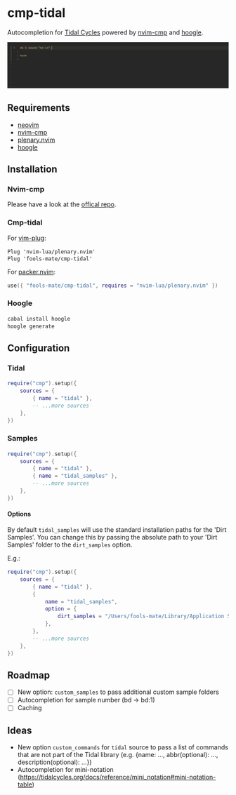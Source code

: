 # cmp-tidal

Autocompletion for [Tidal Cycles](https://tidalcycles.org/) powered by [nvim-cmp](https://github.com/hrsh7th/nvim-cmp) and [hoogle](http://hackage.haskell.org/cgi-bin/hackage-scripts/package/hoogle).

![Showcase](showcase.gif)

## Requirements
- [neovim](https://github.com/neovim/neovim)
- [nvim-cmp](https://github.com/hrsh7th/nvim-cmp)
- [plenary.nvim](https://github.com/nvim-lua/plenary.nvim)
- [hoogle](http://hackage.haskell.org/cgi-bin/hackage-scripts/package/hoogle)

## Installation

### Nvim-cmp

Please have a look at the [offical repo](https://github.com/hrsh7th/nvim-cmp).

### Cmp-tidal

For [vim-plug](https://github.com/junegunn/vim-plug):

```vim
Plug 'nvim-lua/plenary.nvim'
Plug 'fools-mate/cmp-tidal'
```

For [packer.nvim](https://github.com/wbthomason/packer.nvim):

```lua
use({ "fools-mate/cmp-tidal", requires = "nvim-lua/plenary.nvim" })
```

### Hoogle

```sh
cabal install hoogle
hoogle generate
```

## Configuration

### Tidal
```lua
require("cmp").setup({
	sources = {
		{ name = "tidal" },
		-- ...more sources
	},
})
```

### Samples

```lua
require("cmp").setup({
	sources = {
		{ name = "tidal" },
		{ name = "tidal_samples" },
		-- ...more sources
	},
})

```

#### Options

By default `tidal_samples` will use the standard installation paths for the 'Dirt Samples'. 
You can change this by passing the absolute path to your 'Dirt Samples' folder to the `dirt_samples` option.

E.g.:
```lua
require("cmp").setup({
	sources = {
		{ name = "tidal" },
		{
			name = "tidal_samples",
			option = {
				dirt_samples = "/Users/fools-mate/Library/Application Support/SuperCollider/downloaded-quarks/Dirt-Samples",
			},
		},
		-- ...more sources
	},
})
```

## Roadmap

- [ ] New option: `custom_samples` to pass additional custom sample folders
- [ ] Autocompletion for sample number (bd -> bd:1)
- [ ] Caching

## Ideas

- New option `custom_commands` for `tidal` source to pass a list of commands that are not part of the Tidal library (e.g. {name: ..., abbr(optional): ..., description(optional): ...})
- Autocompletion for mini-notation (https://tidalcycles.org/docs/reference/mini_notation#mini-notation-table)

